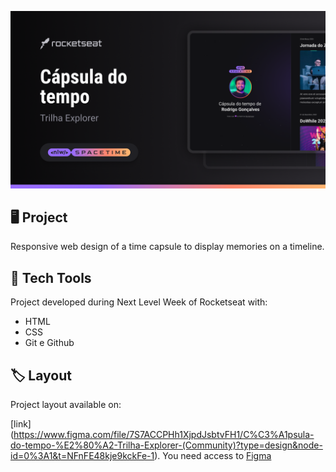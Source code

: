 <p align="center">
    <img src =".github/preview.png" alt = "Demonstração do projeto" widht="100%" />
</p>

## 🖥️ Project 

Responsive web design of a time capsule to display memories on a timeline.

## 🚀 Tech Tools

Project developed during Next Level Week of Rocketseat with:

- HTML
- CSS
- Git e Github

## 🏷️ Layout

Project layout available on:

[link] (https://www.figma.com/file/7S7ACCPHh1XjpdJsbtvFH1/C%C3%A1psula-do-tempo-%E2%80%A2-Trilha-Explorer-(Community)?type=design&node-id=0%3A1&t=NFnFE48kje9kckFe-1).
You need access to [Figma](https://www.figma.com)

